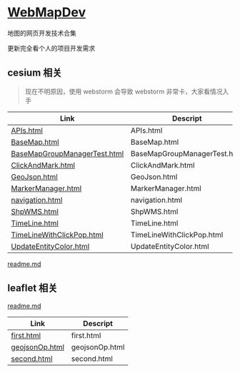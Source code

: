 # [WebMapDev](https://github.com/SunIBAS/WebMapDev/tree/master)

地图的网页开发技术合集

更新完全看个人的项目开发需求

## cesium 相关

> 现在不明原因，使用 webstorm 会导致 webstorm 非常卡，大家看情况入手

| Link | Descript |
| -------- |----------|
| [APIs.html](./Cesium-1.71/example/APIs.html) | APIs.html |
| [BaseMap.html](./Cesium-1.71/example/BaseMap.html) | BaseMap.html |
| [BaseMapGroupManagerTest.html](./Cesium-1.71/example/BaseMapGroupManagerTest.html) | BaseMapGroupManagerTest.html |
| [ClickAndMark.html](./Cesium-1.71/example/ClickAndMark.html) | ClickAndMark.html |
| [GeoJson.html](./Cesium-1.71/example/GeoJson.html) | GeoJson.html |
| [MarkerManager.html](./Cesium-1.71/example/MarkerManager.html) | MarkerManager.html |
| [navigation.html](./Cesium-1.71/example/navigation.html) | navigation.html |
| [ShpWMS.html](./Cesium-1.71/example/ShpWMS.html) | ShpWMS.html |
| [TimeLine.html](./Cesium-1.71/example/TimeLine.html) | TimeLine.html |
| [TimeLineWithClickPop.html](./Cesium-1.71/example/TimeLineWithClickPop.html) | TimeLineWithClickPop.html |
| [UpdateEntityColor.html](./Cesium-1.71/example/UpdateEntityColor.html) | UpdateEntityColor.html |

[readme.md](./Cesium-1.71/Readme.md)

## leaflet 相关

[readme.md](./leaflet-1.6/readme.md)

| Link | Descript |
| -------- |----------|
| [first.html](./leaflet-1.6/example-html/first.html) | first.html |
| [geojsonOp.html](./leaflet-1.6/example-html/geojsonOp.html) | geojsonOp.html |
| [second.html](./leaflet-1.6/example-html/second.html) | second.html |